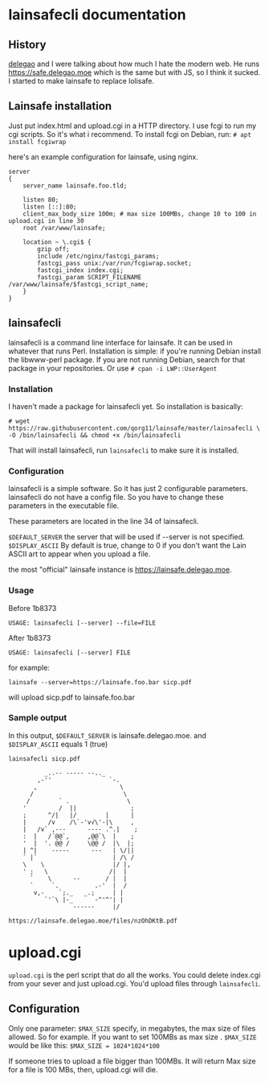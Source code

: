 # lainsafecli documentation

## History

[delegao](https://kill-9.xyz/rocks/people/delegao) and I were talking about how much I hate the modern web. He runs <https://safe.delegao.moe> which is the same but with JS, so I think it sucked. I started to make lainsafe to replace lolisafe.

## Lainsafe installation

Just put index.html and upload.cgi in a HTTP directory. I use fcgi to run my cgi scripts. So it's what i recommend. To install fcgi on Debian, run: ```# apt install fcgiwrap```

here's an example configuration for lainsafe, using nginx.

~~~
server
{
	server_name lainsafe.foo.tld;

	listen 80;
	listen [::]:80;
	client_max_body_size 100m; # max size 100MBs, change 10 to 100 in upload.cgi in line 30
	root /var/www/lainsafe;

	location ~ \.cgi$ {
		gzip off;
		include /etc/nginx/fastcgi_params;
		fastcgi_pass unix:/var/run/fcgiwrap.socket;
		fastcgi_index index.cgi;
		fastcgi_param SCRIPT_FILENAME /var/www/lainsafe/$fastcgi_script_name;
	}
}
~~~

## lainsafecli

lainsafecli is a command line interface for lainsafe. It can be used in whatever that runs Perl. Installation is simple: if you're running Debian install the libwww-perl package. If you are not running Debian, search for that package in your repositories. Or use ```# cpan -i LWP::UserAgent```

### Installation

I haven't made a package for lainsafecli yet. So installation is basically:

~~~
# wget https://raw.githubusercontent.com/qorg11/lainsafe/master/lainsafecli \
-O /bin/lainsafecli && chmod +x /bin/lainsafecli
~~~

That will install lainsafecli, run ```lainsafecli``` to make sure it is installed.

### Configuration

lainsafecli is a simple software. So it has just 2 configurable
parameters. lainsafecli do not have a config file. So you have to
change these parameters in the executable file.

These parameters are located in the line 34 of lainsafecli.

```$DEFAULT_SERVER``` the server that will be used if --server is not
specified.
```$DISPLAY_ASCII``` By default is true, change to 0 if you don't want
the Lain ASCII art to appear when you upload a file.

the most "official" lainsafe instance is <https://lainsafe.delegao.moe>.

### Usage

Before 1b8373

~~~
USAGE: lainsafecli [--server] --file=FILE
~~~

After 1b8373

~~~
USAGE: lainsafecli [--server] FILE
~~~


for example:

```lainsafe --server=https://lainsafe.foo.bar sicp.pdf```

will upload sicp.pdf to lainsafe.foo.bar

### Sample output

In this output, ```$DEFAULT_SERVER``` is lainsafe.delegao.moe. and ```
$DISPLAY_ASCII``` equals 1 (true)

~~~
lainsafecli sicp.pdf

          _..-- ----- --.._
        ,-''                `-.
       ,                       \
      /                         \
     /        ` .                \
    '         /  ||               ;
    ;      ^/|   |/        |      |
    |      /v    /\`-'v√\'-|\     ,
    |   /v` ,---      ---- .^.|    ;
    :  |   /´@@`,     ,@@`\  |    ;
    '  |  '. @@ /     \@@ /  |\  |;
    | ^|    -----      ---   | \/||
    ` |`                     | /\ /
    \    \                   |/ |,
    ' ;   \                 /|  |
      `    \      --       / |  |
      `     `.          .-'  |  /
       v,-    `;._   _.;     | |
          `'`\ |-_      -^'^'| |
                  ------     |/
          
https://lainsafe.delegao.moe/files/nzOhDKtB.pdf
~~~

# upload.cgi

```upload.cgi``` is the perl script that do all the works. You could
delete index.cgi from your sever and just upload.cgi. You'd upload
files through ```lainsafecli```.

## Configuration

Only one parameter: ```$MAX_SIZE``` specify, in megabytes, the max size of files allowed. So for example. If you want to set 100MBs as max size . ```$MAX_SIZE``` would be like this: ```$MAX_SIZE = 1024*1024*100```

If someone tries to upload a file bigger than 100MBs. It will return
Max size for a file is 100 MBs, then, upload.cgi will die.
